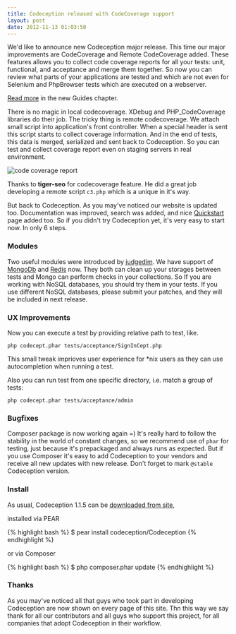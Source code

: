 ```yaml
---
title: Codeception released with CodeCoverage support
layout: post
date: 2012-11-13 01:03:50
---
```


We'd like to announce new Codeception major release. This time our major improvements are CodeCoverage and Remote CodeCoverage added. These features allows you to collect code coverage reports for all your tests: unit, functional, and acceptance and merge them together. So now you can review what parts of your applications are tested and which are not even for Selenium and PhpBrowser tests which are executed on a webserver.

[Read more](http://codeception.com/docs/11-CodeCoverage) in the new Guides chapter.

There is no magic in local codecoverage. XDebug and PHP_CodeCoverage libraries do their job. The tricky thing is remote codecoverage. We attach small script into application's front controller. When a special header is sent this script starts to collect coverage information. And in the end of tests, this data is merged, serialized and sent back to Codeception. So you can test and collect coverage report even on staging servers in real environment.

![code coverage report](http://codeception.com/images/coverage.png)

Thanks to **tiger-seo** for codecoverage feature. He did a great job developing a remote script `c3.php` which is a unique in it's way.

But back to Codeception. As you may've noticed our website is updated too. Documentation was improved, search was added, and nice [Quickstart](http://codeception.com/quickstart) page added too. So if you didn't try Codeception yet, it's very easy to start now. In only 6 steps.

### Modules

Two useful modules were introduced by [judgedim](https://github.com/judgedim). We have support of [MongoDb](http://codeception.com/docs/modules/MongoDb) and [Redis](http://codeception.com/docs/modules/Redis) now. They both can clean up your storages between tests and Mongo can perform checks in your collections. So If you are working with NoSQL databases, you should try them in your tests. If you use different NoSQL databases, please submit your patches, and they will be included in next release. 

### UX Improvements

Now you can execute a test by providing relative path to test, like.

```
php codecept.phar tests/acceptance/SignInCept.php
```

This small tweak imprioves user experience for *nix users as they can use autocompletion when running a test.

 Also you can run test from one specific directory, i.e. match a group of tests:

 ```
 php codecept.phar tests/acceptance/admin
 ```

### Bugfixes

Composer package is now working again =) It's really hard to follow the stability in the world of constant changes, so we recommend use of `phar` for testing, just because it's prepackaged and always runs as expected. But if you use Composer it's easy to add Codeception to your vendors and receive all new updates with new release. Don't forget to mark `@stable` Codeception version.

### Install

As usual, Codeception 1.1.5 can be [downloaded from site](http://codeception.com/thanks.html),

installed via PEAR

{% highlight bash %}
$ pear install codeception/Codeception
{% endhighlight %}

or via Composer

{% highlight bash %}
$ php composer.phar update
{% endhighlight %}

### Thanks

As you may've noticed all that guys who took part in developing Codeception are now shown on every page of this site. Thn this way we say thank for all our contributors and all guys who support this project, for all companies that adopt Codeception in their workflow. 